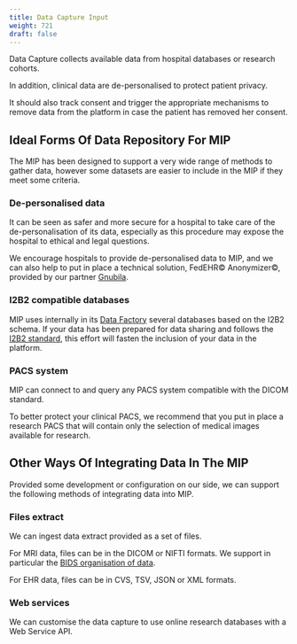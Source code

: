 ```yaml
---
title: Data Capture Input
weight: 721
draft: false
---
```


Data Capture collects available data from hospital databases or research cohorts.

In addition, clinical data are de-personalised to protect patient privacy.

It should also track consent and trigger the appropriate mechanisms to remove data from the platform in case the patient has removed her consent.

## Ideal Forms Of Data Repository For MIP

The MIP has been designed to support a very wide range of methods to gather data, however some datasets are easier to include in the MIP if they meet some criteria.

### De-personalised data

It can be seen as safer and more secure for a hospital to take care of the de-personalisation of its data, especially as this procedure may expose the hospital to ethical and legal questions.

We encourage hospitals to provide de-personalised data to MIP, and we can also help to put in place a technical solution, FedEHR© Anonymizer©, provided by our partner [Gnubila](http://gnubila.fr/).

### I2B2 compatible databases

MIP uses internally in its [Data Factory](../../data-factory) several databases based on the I2B2 schema. If your data has been prepared for data sharing and follows the [I2B2 standard](https://www.i2b2.org/), this effort will fasten the inclusion of your data in the platform.

### PACS system

MIP can connect to and query any PACS system compatible with the DICOM standard.

To better protect your clinical PACS, we recommend that you put in place a research PACS that will contain only the selection of medical images available for research.


## Other Ways Of Integrating Data In The MIP

Provided some development or configuration on our side, we can support the following methods of integrating data into MIP.

### Files extract

We can ingest data extract provided as a set of files.

For MRI data, files can be in the DICOM or NIFTI formats. We support in particular the [BIDS organisation of data](http://bids.neuroimaging.io/).

For EHR data, files can be in CVS, TSV, JSON or XML formats.

### Web services

We can customise the data capture to use online research databases with a Web Service API.